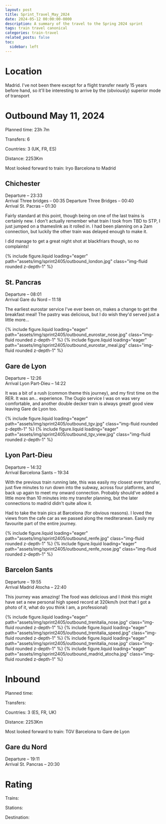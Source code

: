 ```yaml
---
layout: post
title: Sprint_Travel_May_2024
date: 2024-05-12 00:00:00-0000
description: A summary of the travel to the Spring 2024 sprint
tags: train travel canonical
categories: train-travel
related_posts: false
toc:
  sidebar: left
---
```


# Location

Madrid. I've not been there except for a flight transfer nearly 15 years before hand, so it'll be interesting to arrive by the (obviously) superior mode of transport

# Outbound May 11, 2024

Planned time: 23h 7m

Transfers: 6

Countries: 3 (UK, FR, ES)

Distance: 2253Km

Most looked forward to train: Iryo Barcelona to Madrid

## Chichester
Departure – 23:33<br>Arrival Three bridges – 00:35
Departure Three Bridges – 00:40<br>Arrival St. Pacras – 01:30

Fairly standard at this point, though being on one of the last trains is certainly new.
I don't actually remember what train I took from TBD to STP, I just jumped on a thameslink as it rolled in. I had been planning on a 2am connection, but luckily the other train was delayed enough to make it.

I did manage to get a great night shot at blackfriars though, so no complaints!

<swiper-container keyboard="true" navigation="true" pagination="true" pagination-clickable="true" pagination-dynamic-bullets="true" rewind="true">
  <swiper-slide>{% include figure.liquid loading="eager" path="assets/img/sprint2405/outbound_london.jpg" class="img-fluid rounded z-depth-1" %}</swiper-slide>
</swiper-container>

## St. Pancras
Departure – 08:01<br>Arrival Gare du Nord – 11:18

The earliest eurostar service I've ever been on, makes a change to get the breakfast meal!
The pastry was delicious, but I do wish they'd served just a little more...

<swiper-container keyboard="true" navigation="true" pagination="true" pagination-clickable="true" pagination-dynamic-bullets="true" rewind="true">
  <swiper-slide>{% include figure.liquid loading="eager" path="assets/img/sprint2405/outbound_eurostar_nose.jpg" class="img-fluid rounded z-depth-1" %}</swiper-slide>
  <swiper-slide>{% include figure.liquid loading="eager" path="assets/img/sprint2405/outbound_eurostar_meal.jpg" class="img-fluid rounded z-depth-1" %}</swiper-slide>
</swiper-container>

## Gare de Lyon
Departure – 12:26<br>Arrival Lyon Part-Dieu – 14:22

It was a bit of a rush (common theme this journey), and my first time on the RER. It was an... experience. The Ougio service I was on was very comfortable, and another double decker train is always great! good view leaving Gare de Lyon too.

<swiper-container keyboard="true" navigation="true" pagination="true" pagination-clickable="true" pagination-dynamic-bullets="true" rewind="true">
  <swiper-slide>{% include figure.liquid loading="eager" path="assets/img/sprint2405/outbound_tgv.jpg" class="img-fluid rounded z-depth-1" %}</swiper-slide>
  <swiper-slide>{% include figure.liquid loading="eager" path="assets/img/sprint2405/outbound_tgv_view.jpg" class="img-fluid rounded z-depth-1" %}</swiper-slide>
</swiper-container>

## Lyon Part-Dieu
Departure – 14:32<br>Arrival Barcelona Sants – 19:34

With the previous train running late, this was easily my closest ever transfer, just five minutes to run down into the subway, across four platforms, and back up again to meet my onward connection. Probably should've added a little more than 10 minutes into my transfer planning, but the later connections to madrid didn't quite allow it.

Had to take the train pics at Barcelona (for obvious reasons). I loved the views from the cafe car as we passed along the mediteranean. Easily my favourite part of the entire journey.

<swiper-container keyboard="true" navigation="true" pagination="true" pagination-clickable="true" pagination-dynamic-bullets="true" rewind="true">
  <swiper-slide>{% include figure.liquid loading="eager" path="assets/img/sprint2405/outbound_renfe.jpg" class="img-fluid rounded z-depth-1" %}</swiper-slide>
  <swiper-slide>{% include figure.liquid loading="eager" path="assets/img/sprint2405/outbound_renfe_nose.jpg" class="img-fluid rounded z-depth-1" %}</swiper-slide>
</swiper-container>

## Barcelon Sants
Departure – 19:55<br>Arrival Madrid Atocha – 22:40

This journey was amazing! The food was delicious and I *think* this might have set a new personal high speed record at 320km/h (not that I got a photo of it, what do you think I am, a professional)

<swiper-container keyboard="true" navigation="true" pagination="true" pagination-clickable="true" pagination-dynamic-bullets="true" rewind="true">
  <swiper-slide>{% include figure.liquid loading="eager" path="assets/img/sprint2405/outbound_trenitalia_nose.jpg" class="img-fluid rounded z-depth-1" %}</swiper-slide>
  <swiper-slide>{% include figure.liquid loading="eager" path="assets/img/sprint2405/outbound_trenitalia_speed.jpg" class="img-fluid rounded z-depth-1" %}</swiper-slide>
  <swiper-slide>{% include figure.liquid loading="eager" path="assets/img/sprint2405/outbound_trenitalia_nose.jpg" class="img-fluid rounded z-depth-1" %}</swiper-slide>
  <swiper-slide>{% include figure.liquid loading="eager" path="assets/img/sprint2405/outbound_madrid_atocha.jpg" class="img-fluid rounded z-depth-1" %}</swiper-slide>
</swiper-container>

# Inbound <time>

Planned time: 

Transfers: 

Countries: 3 (ES, FR, UK)

Distance: 2253Km

Most looked forward to train: TGV Barcelona to Gare de Lyon

## Gare du Nord
Departure – 19:11<br>Arrival St. Pancras – 20:30

# Rating

Trains: 

Stations: 

Destination: 